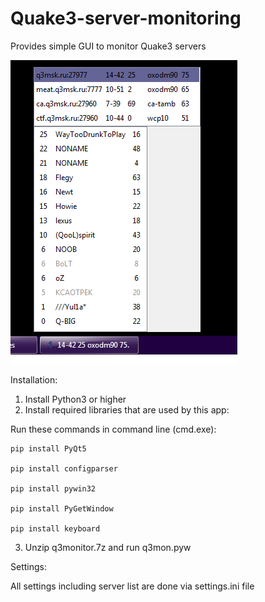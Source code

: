 # Quake3-server-monitoring
Provides simple GUI to monitor Quake3 servers

![Quake3 Monitor](https://github.com/sercatp/Quake3-server-monitoring/blob/main/screenshots/screenshot1.png)


Installation:
1) Install Python3 or higher
2) Install required libraries that are used by this app:

  Run these commands in command line (cmd.exe):
  
    pip install PyQt5
    
    pip install configparser
    
    pip install pywin32
    
    pip install PyGetWindow
    
    pip install keyboard
    
3) Unzip q3monitor.7z and run q3mon.pyw

Settings:

All settings including server list are done via settings.ini file

